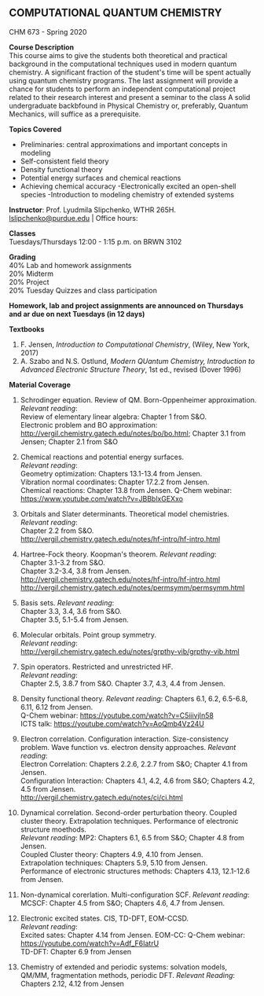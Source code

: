 COMPUTATIONAL QUANTUM CHEMISTRY
-------------------------------

CHM 673 - Spring 2020

**Course Description**    
This course aims to give the students both theoretical and practical background in the computational techniques used in modern quantum chemistry. A significant fraction of the student's time will be spent actually using quantum chemistry programs. The last assignment will provide a chance for students to perform an independent computational project related to their research interest and present a seminar to the class A solid undergraduate backbfound in Physical Chemistry or, preferably, Quantum Mechanics, will suffice as a prerequisite. 

**Topics Covered**    
- Preliminaries: central approximations and important concepts in modeling
- Self-consistent field theory
- Density functional theory
- Potential energy surfaces and chemical reactions
- Achieving chemical accuracy 
-Electronically excited an open-shell species
-Introduction to modeling chemistry of extended systems

**Instructor**: Prof. Lyudmila Slipchenko, WTHR 265H.
lslipchenko@purdue.edu | Office hours:

**Classes**   
Tuesdays/Thursdays 12:00 - 1:15 p.m. on BRWN 3102

**Grading**    
40% Lab and homework assignments    
20% Midterm   
20% Project   
20% Tuesday Quizzes and class participation   

**Homework, lab and project assignments are announced on Thursdays and ar due on next Tuesdays (in 12 days)**

**Textbooks**
1. F. Jensen, *Introduction to Computational Chemistry*, (Wiley, New York, 2017)
2. A. Szabo and N.S. Ostlund, *Modern QUantum Chemistry, Introduction to Advanced Electronic Structure Theory*, 1st ed., revised (Dover 1996)

**Material Coverage**

1. Schrodinger equation. Review of QM. Born-Oppenheimer approximation.  
*Relevant reading*:  
Review of elementary linear algebra: Chapter 1 from S&O.  
Electronic problem and BO approximation:  
http://vergil.chemistry.gatech.edu/notes/bo/bo.html; Chapter 3.1 from Jensen; Chapter 2.1 from S&O

2. Chemical reactions and potential energy surfaces.  
*Relevant reading*:  
Geometry optimization: Chapters 13.1-13.4 from Jensen.  
Vibration normal coordinates: Chapter 17.2.2 from Jensen.  
Chemical reactions: Chapter 13.8 from Jensen.
Q-Chem webinar: https://www.youtube.com/watch?v=JBBblxGEXxo

3. Orbitals and Slater determinants. Theoretical model chemistries.   
*Relevant reading*:   
Chapter 2.2 from S&O.  
http://vergil.chemistry.gatech.edu/notes/hf-intro/hf-intro.html

4. Hartree-Fock theory. Koopman's theorem. 
*Relevant reading*:  
Chapter 3.1-3.2 from S&O.  
Chapter 3.2-3.4, 3.8 from Jensen.  
http://vergil.chemistry.gatech.edu/notes/hf-intro/hf-intro.html
http://vergil.chemistry.gatech.edu/notes/permsymm/permsymm.html

5. Basis sets.
*Relevant reading*:  
Chapter 3.3, 3.4, 3.6 from S&O.  
Chapter 3.5, 5.1-5.4 from Jensen.

6. Molecular orbitals. Point group symmetry.  
*Relevant reading*:  
http://vergil.chemistry.gatech.edu/notes/grpthy-vib/grpthy-vib.html

7. Spin operators. Restricted and unrestricted HF.  
*Relevant reading*:  
Chapter 2.5, 3.8.7 from S&O.
Chapter 3.7, 4.3, 4.4 from Jensen.

8. Density functional theory. 
*Relevant reading*:
Chapters 6.1, 6.2, 6.5-6.8, 6.11, 6.12 from Jensen.  
Q-Chem webinar: https://youtube.com/watch?v=C5iiivjIn58  
ICTS talk: https://youtube.com/watch?v=AoQmb4Vz24U

9. Electron correlation. Configuration interaction. Size-consistency problem. Wave function vs. electron density approaches. 
*Relevant reading*:  
Electron Correlation: Chapters 2.2.6, 2.2.7 from S&O; Chapter 4.1 from Jensen.  
Configuration Interaction: Chapters 4.1, 4.2, 4.6 from S&O; Chapters 4.2, 4.5 from Jensen.  
http://vergil.chemistry.gatech.edu/notes/ci/ci.html

10. Dynamical correlation. Second-order perturbation theory. Coupled cluster theory. Extrapolation techniques. Performance of electronic structure moethods.  
*Relevant reading*:
MP2: Chapters 6.1, 6.5 from S&O; Chapter 4.8 from Jensen.  
Coupled Cluster theory: Chapters 4.9, 4.10 from Jensen.  
Extrapolation techniques: Chapters 5.9, 5.10 from Jensen.  
Performance of electronic structures methods: Chapters 4.13, 12.1-12.6 from Jensen.  

11. Non-dynamical corerlation. Multi-configuration SCF. 
*Relevant reading*:  
MCSCF: Chapter 4.5 from S&O; Chapters 4.6, 4.7 from Jensen. 

12. Electronic excited states. CIS, TD-DFT, EOM-CCSD.  
*Relevant reading*:  
Excited sates: Chapter 4.14 from Jensen.
EOM-CC: Q-Chem webinar:
https://youtube.com/watch?v=Adf_F6IatrU  
TD-DFT: Chapter 6.9 from Jensen

13. Chemistry of extended and periodic systems: solvation models, QM/MM, fragmentation methods, periodic DFT. 
*Relevant Reading*:  
Chapters 2.12, 4.12 from Jensen




